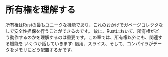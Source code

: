 <!-- # Understanding Ownership -->

# 所有権を理解する

<!--Ownership is Rust’s most unique feature, and it enables Rust to make memory -->
<!-- safety guarantees without needing a garbage collector. Therefore, it’s -->
<!-- important to understand how ownership works in Rust. In this chapter we’ll talk -->
<!-- about ownership as well as several related features: borrowing, slices, and how -->
<!-- Rust lays data out in memory. -->

所有権はRustの最もユニークな機能であり、これのおかげでガベージコレクタなしで安全性担保を行うことができるのです。
故に、Rustにおいて、所有権がどう動作するのかを理解するのは重要です。この章では、所有権以外にも、関連する機能を
いくつか話していきます: 借用、スライス、そして、コンパイラがデータをメモリにどう配置するかです。
